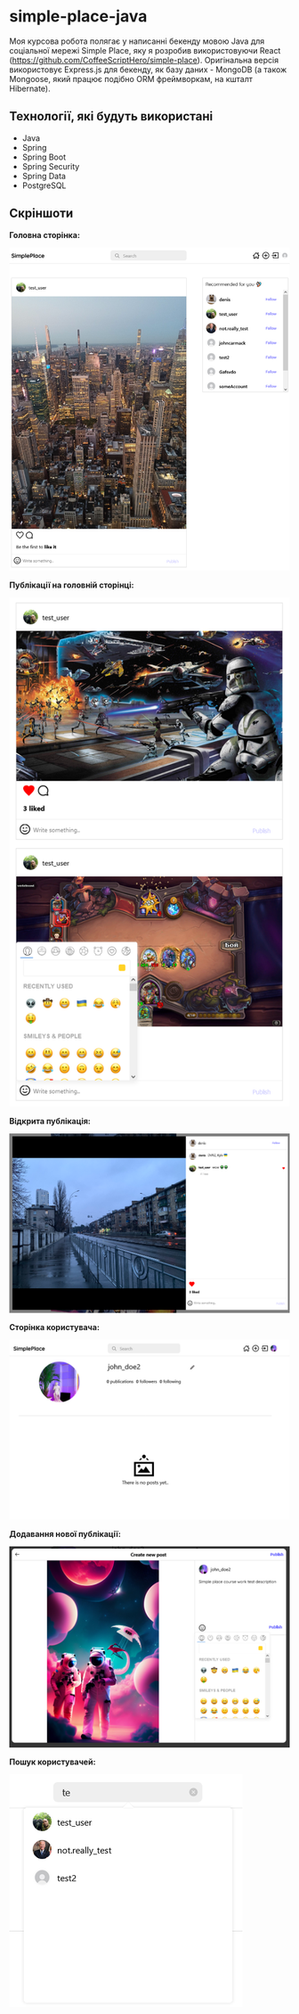 # simple-place-java

Моя курсова робота полягає у написанні бекенду мовою Java для соціальної мережі Simple Place, яку я розробив використовуючи React (https://github.com/CoffeeScriptHero/simple-place). Оригінальна версія використовує Express.js для бекенду, як базу даних - MongoDB (а також Mongoose, який працює подібно ORM фреймворкам, на кшталт Hibernate).

## Технології, які будуть використані

- Java
- Spring
- Spring Boot
- Spring Security
- Spring Data
- PostgreSQL

## Скріншоти

**Головна сторінка:**

![alt text](https://github.com/CoffeeScriptHero/simple-place-java/blob/master/screenshots/img1.png)

**Публікації на головній сторінці:**

![alt text](https://github.com/CoffeeScriptHero/simple-place-java/blob/master/screenshots/img2.png)

**Відкрита публікація:**

![alt text](https://github.com/CoffeeScriptHero/simple-place-java/blob/master/screenshots/img3.png)

**Сторінка користувача:**

![alt text](https://github.com/CoffeeScriptHero/simple-place-java/blob/master/screenshots/img4.png)

**Додавання нової публікації:**

![alt text](https://github.com/CoffeeScriptHero/simple-place-java/blob/master/screenshots/img5.png)

**Пошук користувачей:**

![alt text](https://github.com/CoffeeScriptHero/simple-place-java/blob/master/screenshots/img6.png)
